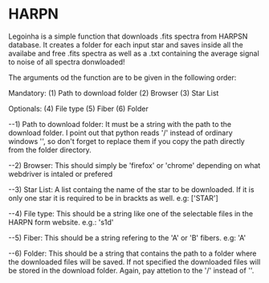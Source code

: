 # HARPN
Legoinha is a simple function that downloads .fits spectra from HARPSN database. It creates a folder for each input star and saves inside all the availabe and free .fits spectra as well as a .txt containing the average signal to noise of all spectra donwloaded!

The arguments od the function are to be given in the following order:

Mandatory:
(1) Path to download folder
(2) Browser
(3) Star List

Optionals:
(4) File type
(5) Fiber
(6) Folder

--1) Path to download folder: 
It must be a string with the path to the download folder. I point out that python reads '/' instead of ordinary windows '\', so don't forget to replace them if you copy the path directly from the folder directory.

--2) Browser:
This should simply be 'firefox' or 'chrome' depending on what webdriver is intaled or prefered

--3) Star List:
A list containg the name of the star to be downloaded. If it is only one star it is required to be in brackts as well. 
e.g: ['STAR']

--4) File type:
This should be a string like one of the selectable files in the HARPN form website.
e.g.: 's1d'

--5) Fiber:
This should be a string refering to the 'A' or 'B' fibers.
e.g: 'A'

--6) Folder:
This should be a string that contains the path to a folder where the downloaded files will be saved. If not specified the downloaded files will be stored in the download folder. Again, pay attetion to the '/' instead of '\'.
